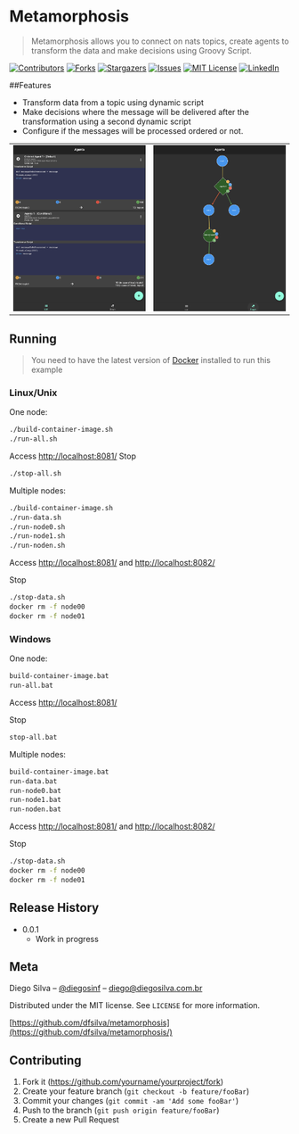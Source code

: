 # Metamorphosis
> Metamorphosis allows you to connect on nats topics, create agents to transform the data and make decisions using Groovy Script.

[![Contributors][contributors-shield]][contributors-url]
[![Forks][forks-shield]][forks-url]
[![Stargazers][stars-shield]][stars-url]
[![Issues][issues-shield]][issues-url]
[![MIT License][license-shield]][license-url]
[![LinkedIn][linkedin-shield]][linkedin-url]

##Features

* Transform data from a topic using dynamic script
* Make decisions where the message will be delivered after the transformation using a second dynamic script
* Configure if the messages will be processed ordered or not.

<table border="0">
 <tr>
    <td><img src="images/screen1.png"/></td>
    <td><img src="images/screen2.png"/></td>
 </tr>
</table>

## Running

> You need to have the latest version of [Docker](https://www.docker.com/) installed to run this example

### Linux/Unix

One node:
```sh
./build-container-image.sh
./run-all.sh
```
Access [http://localhost:8081/](http://localhost:8081/)
Stop
```sh
./stop-all.sh
```
Multiple nodes:

```sh
./build-container-image.sh
./run-data.sh
./run-node0.sh
./run-node1.sh
./run-noden.sh
```

Access [http://localhost:8081/](http://localhost:8081/) and [http://localhost:8082/](http://localhost:8082/)

Stop

```sh
./stop-data.sh
docker rm -f node00
docker rm -f node01
```

### Windows

One node:

```sh
build-container-image.bat
run-all.bat
```
Access [http://localhost:8081/](http://localhost:8081/)

Stop
```sh
stop-all.bat
```

Multiple nodes:
```sh
build-container-image.bat
run-data.bat
run-node0.bat
run-node1.bat
run-noden.bat
```
Access [http://localhost:8081/](http://localhost:8081/) and [http://localhost:8082/](http://localhost:8082/)

Stop
```sh
./stop-data.sh
docker rm -f node00
docker rm -f node01
```

## Release History

* 0.0.1
    * Work in progress

## Meta

Diego Silva – [@diegosinf](https://twitter.com/diegosinf) – diego@diegosilva.com.br

Distributed under the MIT license. See ``LICENSE`` for more information.

[https://github.com/dfsilva/metamorphosis](https://github.com/dfsilva/metamorphosis/)

## Contributing

1. Fork it (<https://github.com/yourname/yourproject/fork>)
2. Create your feature branch (`git checkout -b feature/fooBar`)
3. Commit your changes (`git commit -am 'Add some fooBar'`)
4. Push to the branch (`git push origin feature/fooBar`)
5. Create a new Pull Request


[contributors-shield]: https://img.shields.io/github/contributors/dfsilva/metamorphosis.svg?style=for-the-badge
[contributors-url]: https://github.com/dfsilva/metamorphosis/graphs/contributors
[forks-shield]: https://img.shields.io/github/forks/dfsilva/metamorphosis.svg?style=for-the-badge
[forks-url]: https://github.com/dfsilva/metamorphosis/network/members
[stars-shield]: https://img.shields.io/github/stars/dfsilva/metamorphosis.svg?style=for-the-badge
[stars-url]: https://github.com/dfsilva/metamorphosis/stargazers
[issues-shield]: https://img.shields.io/github/issues/dfsilva/metamorphosis.svg?style=for-the-badge
[issues-url]: https://github.com/dfsilva/metamorphosis/issues
[license-shield]: https://img.shields.io/github/license/othneildrew/Best-README-Template.svg?style=for-the-badge
[license-url]: https://github.com/othneildrew/Best-README-Template/blob/master/LICENSE.txt
[linkedin-shield]: https://img.shields.io/badge/-LinkedIn-black.svg?style=for-the-badge&logo=linkedin&colorB=555
[linkedin-url]: https://www.linkedin.com/in/dsilva82
   